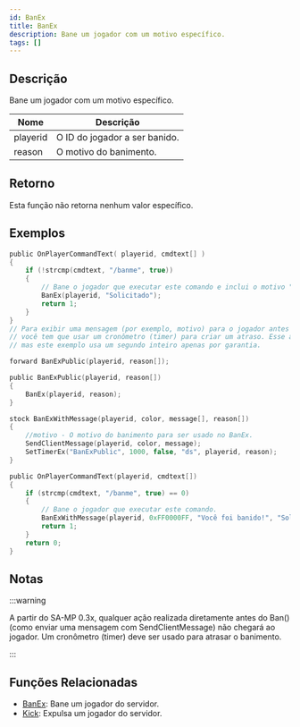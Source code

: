 ```yaml
---
id: BanEx
title: BanEx
description: Bane um jogador com um motivo específico.
tags: []
---
```


## Descrição

Bane um jogador com um motivo específico.

| Nome     | Descrição                     |
| -------- | ----------------------------- |
| playerid | O ID do jogador a ser banido. |
| reason   | O motivo do banimento.        |

## Retorno

Esta função não retorna nenhum valor específico.

## Exemplos

```c
public OnPlayerCommandText( playerid, cmdtext[] )
{
    if (!strcmp(cmdtext, "/banme", true))
    {
        // Bane o jogador que executar este comando e inclui o motivo "Solicitado".
        BanEx(playerid, "Solicitado");
        return 1;
    }
}
// Para exibir uma mensagem (por exemplo, motivo) para o jogador antes que a conexão seja fechada
// você tem que usar um cronômetro (timer) para criar um atraso. Esse atraso precisa ser de apenas alguns milissegundos,
// mas este exemplo usa um segundo inteiro apenas por garantia.

forward BanExPublic(playerid, reason[]);

public BanExPublic(playerid, reason[])
{
    BanEx(playerid, reason);
}

stock BanExWithMessage(playerid, color, message[], reason[])
{
    //motivo - O motivo do banimento para ser usado no BanEx.
    SendClientMessage(playerid, color, message);
    SetTimerEx("BanExPublic", 1000, false, "ds", playerid, reason);
}

public OnPlayerCommandText(playerid, cmdtext[])
{
    if (strcmp(cmdtext, "/banme", true) == 0)
    {
        // Bane o jogador que executar este comando.
        BanExWithMessage(playerid, 0xFF0000FF, "Você foi banido!", "Solicitado");
        return 1;
    }
    return 0;
}
```

## Notas

:::warning

A partir do SA-MP 0.3x, qualquer ação realizada diretamente antes do Ban() (como enviar uma mensagem com SendClientMessage) não chegará ao jogador. Um cronômetro (timer) deve ser usado para atrasar o banimento.

:::

## Funções Relacionadas

- [BanEx](../functions/Ban.md): Bane um jogador do servidor.
- [Kick](../functions/Kick.md): Expulsa um jogador do servidor.
